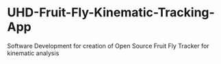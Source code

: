 # UHD-Fruit-Fly-Kinematic-Tracking-App
Software Development for creation of Open Source Fruit Fly Tracker for kinematic analysis
